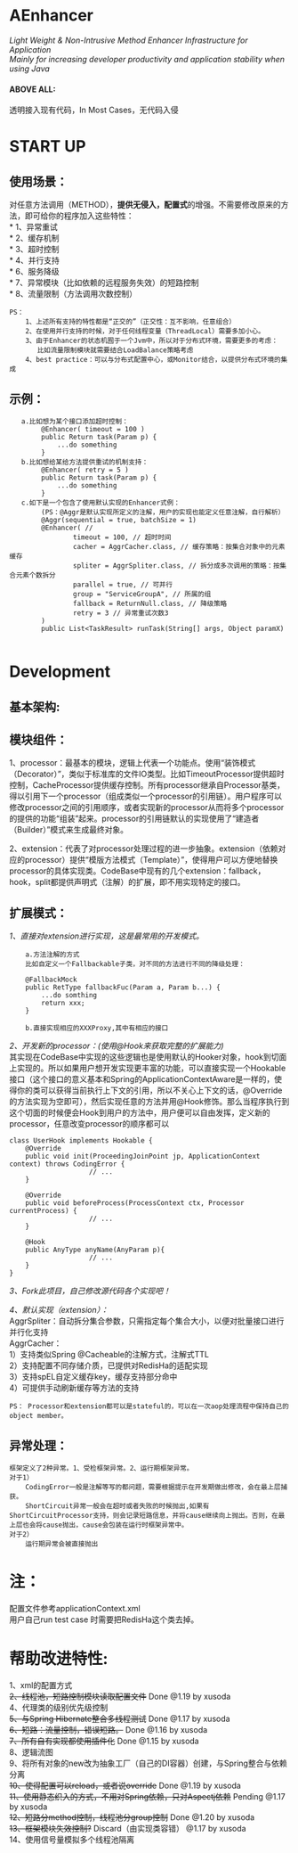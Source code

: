 # AEnhancer

*Light Weight & Non-Intrusive Method Enhancer Infrastructure for Application*  
*Mainly for increasing developer productivity and application stability when using Java*

#### ABOVE ALL:
透明接入现有代码，In Most Cases，无代码入侵

# START UP
## 使用场景：
对任意方法调用（METHOD），**提供无侵入，配置式**的增强。不需要修改原来的方法，即可给你的程序加入这些特性：  
    * 1、异常重试  
    * 2、缓存机制  
    * 3、超时控制  
    * 4、并行支持  
    * 6、服务降级  
    * 7、异常模块（比如依赖的远程服务失效）的短路控制  
    * 8、流量限制（方法调用次数控制）  
      
	PS：
		1、上述所有支持的特性都是“正交的”（正交性：互不影响，任意组合） 
		2、在使用并行支持的时候，对于任何线程变量（ThreadLocal）需要多加小心。 
		3、由于Enhancer的状态机囿于一个Jvm中，所以对于分布式环境，需要更多的考虑：
		   比如流量限制模块就需要结合LoadBalance策略考虑
		4、best practice：可以与分布式配置中心，或Monitor结合，以提供分布式环境的集成


## 示例：

```
   a.比如想为某个接口添加超时控制：
		@Enhancer( timeout = 100 )
		public Return task(Param p) {
			...do something
		}
   b.比如想给某给方法提供重试的机制支持：
		@Enhancer( retry = 5 )
		public Return task(Param p) {
			...do something
		}
   c.如下是一个包含了使用默认实现的Enhancer式例：
		(PS：@Aggr是默认实现所定义的注解，用户的实现也能定义任意注解，自行解析）
		@Aggr(sequential = true, batchSize = 1)
    	@Enhancer( //
        	    timeout = 100, // 超时时间
           		cacher = AggrCacher.class, // 缓存策略：按集合对象中的元素缓存
            	spliter = AggrSpliter.class, // 拆分成多次调用的策略：按集合元素个数拆分
            	parallel = true, // 可并行
            	group = "ServiceGroupA", // 所属的组
            	fallback = ReturnNull.class, // 降级策略
            	retry = 3 // 异常重试次数3
    	)
    	public List<TaskResult> runTask(String[] args, Object paramX)
  
```

# Development
##	基本架构:

##	模块组件：
   1、processor：最基本的模块，逻辑上代表一个功能点。使用“装饰模式（Decorator）”，类似于标准库的文件IO类型。比如TimeoutProcessor提供超时控制，CacheProcessor提供缓存控制。所有processor继承自Processor基类，得以引用下一个processor（组成类似一个processor的引用链）。用户程序可以修改processor之间的引用顺序，或者实现新的processor从而将多个processor的提供的功能“组装”起来。processor的引用链默认的实现使用了“建造者（Builder）”模式来生成最终对象。

   2、extension：代表了对processor处理过程的进一步抽象。extension（依赖对应的processor）提供“模版方法模式（Template）”，使得用户可以方便地替换processor的具体实现类。CodeBase中现有的几个extension：fallback，hook，split都提供声明式（注解）的扩展，即不用实现特定的接口。

	
## 扩展模式：
   *1、直接对extension进行实现，这是最常用的开发模式。*  
		
		a.方法注解的方式
		比如自定义一个Fallbackable子类，对不同的方法进行不同的降级处理：
		
    	@FallbackMock
		public RetType fallbackFuc(Param a, Param b...) {
			...do somthing 
    	    return xxx;
		}
   		
		b.直接实现相应的XXXProxy,其中有相应的接口
   
   *2、开发新的processor：(使用@Hook来获取完整的扩展能力)*  
   其实现在CodeBase中实现的这些逻辑也是使用默认的Hooker对象，hook到切面上实现的。所以如果用户想开发实现更丰富的功能，可以直接实现一个Hookable接口（这个接口的意义基本和Spring的ApplicationContextAware是一样的，使得你的类可以获得当前执行上下文的引用，所以不关心上下文的话，@Override的方法实现为空即可），然后实现任意的方法并用@Hook修饰。那么当程序执行到这个切面的时候便会Hook到用户的方法中，用户便可以自由发挥，定义新的processor，任意改变processor的顺序都可以

	class UserHook implements Hookable {
		@Override
		public void init(ProceedingJoinPoint jp, ApplicationContext context) throws CodingError {
						// ...
		}
                   
		@Override
		public void beforeProcess(ProcessContext ctx, Processor currentProcess) {
						// ...
		}
                    
		@Hook
		public AnyType anyName(AnyParam p){
                     	// ...
		}
	}
	
   *3、Fork此项目，自己修改源代码各个实现吧！*
   
   *4、默认实现（extension）：*  
		AggrSpliter：自动拆分集合参数，只需指定每个集合大小，以便对批量接口进行并行化支持  
		AggrCacher：  
			1）支持类似Spring @Cacheable的注解方式，注解式TTL  
    		2）支持配置不同存储介质，已提供对RedisHa的适配实现  
    		3）支持spEL自定义缓存key，缓存支持部分命中  
			4）可提供手动刷新缓存等方法的支持    
	
	PS： Processor和extension都可以是stateful的，可以在一次aop处理流程中保持自己的object member。
	
## 异常处理：
	框架定义了2种异常。1、受检框架异常。2、运行期框架异常。
	对于1）
		CodingError一般是注解等写的都问题，需要根据提示在开发期做出修改，会在最上层捕获。
		ShortCircuit异常一般会在超时或者失败的时候抛出,如果有ShortCircuitProcessor支持，则会记录短路信息，并将cause继续向上抛出。否则，在最上层也会将cause抛出，cause会包装在运行时框架异常中。
	对于2）
		运行期异常会被直接抛出
		
# 注：
配置文件参考applicationContext.xml  
用户自己run test case 时需要把RedisHa这个类去掉。  

# 帮助改进特性:
1、xml的配置方式  
~~2、线程池，短路控制模块读取配置文件~~ Done @1.19 by xusoda  
4、代理类的级别优先级控制  
~~5、与Spring Hibernate整合多线程测试~~ Done @1.17 by xusoda  
~~6、短路：流量控制，错误短路。~~ Done @1.16 by xusoda  
~~7、所有自有实现都使用插件化~~ Done @1.15 by xusoda  
8、逻辑流图  
9、将所有对象的new改为抽象工厂（自己的DI容器）创建，与Spring整合与依赖分离   
~~10、使得配置可以reload，或者说override~~ Done @1.19 by xusoda  
~~11、使用静态织入的方式，不用对Spring依赖，只对Aspectj依赖~~ Pending @1.17 by xusoda  
~~12、短路分method控制，线程池分group控制~~ Done @1.20 by xusoda  
~~13、框架模块失效控制?~~ Discard（由实现类容错） @1.17 by xusoda   
14、使用信号量模拟多个线程池隔离  